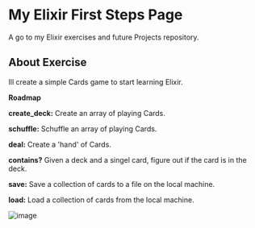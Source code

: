 
# My Elixir First Steps Page

A go to my Elixir exercises and future Projects repository.


## About Exercise

Ill create a simple Cards game to start learning Elixir.

**Roadmap** 

**create_deck:** Create an array of playing Cards.

**schuffle:** Schuffle an array of playing Cards.

**deal:** Create a 'hand' of Cards.

**contains?** Given a deck and a singel card, figure out if the card is in the deck.

**save:** Save a collection of cards to a file on the local machine.

**load:** Load a collection of cards from the local machine.



![image](https://github.com/Drup1k/Elixir/assets/146526641/78366166-bd3f-4dd7-ba98-8cacd598aac3)
